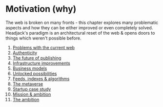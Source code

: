 # Motivation (why)

The web is broken on many fronts - this chapter explores many problematic aspects and how they can be either improved or even completely solved. Headjack's paradigm is an architectural reset of the web & opens doors to things which weren't possible before.

1. [Problems with the current web](problems_with_the_web.md)
1. [Authenticity](authenticity.md)
1. [The future of publishing](publishing.md)
1. [Infrastructure improvements](infrastructure.md)
1. [Business models](business_models.md)
1. [Unlocked possibilities](possibilities.md)
1. [Feeds, indexes & algorithms](indexes_indexes_algorithms.md)
1. [The metaverse](metaverse.md)
1. [Startup case study](startup_case_study.md)
1. [Mission & ambition](mission_ambition.md)
1. [The ambition](ambition.md)

<!--

- the [Semantic Web](https://en.wikipedia.org/wiki/Semantic_Web) (the OG "Web3")

    reinventing the semantic web
    https://en.wikipedia.org/wiki/RDFa

    linking data is easier under a common global namespace
    https://en.wikipedia.org/wiki/Linked_data

    facilitate the creation of [hyperdata](https://en.wikipedia.org/wiki/Hyperdata)
    - knowledge graph

- notifications




Markets, markets everywhere!
algorithmic transparency & choice
https://www.ribbonfarm.com/2019/02/28/markets-are-eating-the-world/



- the global [Git](https://en.wikipedia.org/wiki/Git).
- git & source code
    https://twitter.com/GeorgeSorosh/status/1556901176225980421

    https://webcache.googleusercontent.com/search?q=cache:4vqWF4-gcccJ:https://github.com/tornadocash/tornado-cli&cd=12&hl=en&ct=clnk&gl=us




- the ledger of record - science
    peer review & citations can be encoded with tags/messages

    How does crypto realign science with reproducibility?
    https://twitter.com/manveerbasra_/status/1555405612506157056

    Composable science is reproducible science.
    https://twitter.com/balajis/status/1555458319070167040

    the digital part of scientific papers can be replicatable locally

    digital chain of custody for papers & science

    science should be like open source - replicated & verified many times like code is compiled & ran

    Laws should be referable and commentable. They should be written in public & made available in the same way as open source code is

    https://twitter.com/balajis/status/1557247912874086400
    https://twitter.com/bensprecher/status/1557351733382225920

    on-chain papers
    https://twitter.com/balajis/status/1556579944754384897

-->